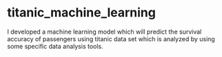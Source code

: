 # titanic_machine_learning
I developed a machine learning model which will predict the survival accuracy  of passengers using titanic data set which is analyzed  by using some specific data analysis tools.
